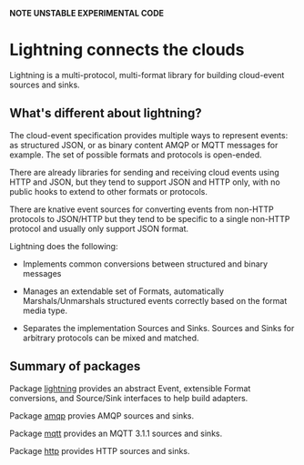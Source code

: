 **NOTE UNSTABLE EXPERIMENTAL CODE**

# Lightning connects the clouds

Lightning is a multi-protocol, multi-format library for building
cloud-event sources and sinks.

## What's different about lightning?

The cloud-event specification provides multiple ways to represent
events: as structured JSON, or as binary content AMQP or MQTT messages
for example. The set of possible formats and protocols is open-ended.

There are already libraries for sending and receiving cloud events
using HTTP and JSON, but they tend to support JSON and HTTP only, with
no public hooks to extend to other formats or protocols.

There are knative event sources for converting events from non-HTTP
protocols to JSON/HTTP but they tend to be specific to a single
non-HTTP protocol and usually only support JSON format.

Lightning does the following:

* Implements common conversions between structured and binary messages

* Manages an extendable set of Formats, automatically Marshals/Unmarshals
  structured events correctly based on the format media type.

* Separates the implementation Sources and Sinks.  Sources and Sinks
  for arbitrary protocols can be mixed and matched.


## Summary of packages

Package [lightning](https://godoc.org/github.com/alanconway/lightning/pkg/lightning) provides an abstract Event, extensible Format conversions, and Source/Sink interfaces to help build adapters.

Package [amqp](https://godoc.org/github.com/alanconway/lightning/pkg/amqp) provies AMQP sources and sinks.

Package [mqtt](https://godoc.org/github.com/alanconway/lightning/pkg/amqp) provides an MQTT 3.1.1 sources and sinks.

Package [http](https://godoc.org/github.com/alanconway/lightning/pkg/http) provides HTTP sources and sinks.



